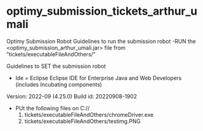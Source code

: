 # optimy_submission_tickets_arthur_umali
Optimy Submission Robot
Guidelines to run the submission robot
-RUN the <optimy_submission_arthur_umali.jar> file from "tickets/executableFileAndOthers/"

Guidelines to SET the submission robot
- Ide = Eclipse
 Eclipse IDE for Enterprise Java and Web Developers (includes Incubating components)

Version: 2022-09 (4.25.0)
Build id: 20220908-1902
- PUt the following files on C://
  1. tickets/executableFileAndOthers/chromeDriver.exe
  2. tickets/executableFileAndOthers/testimg.PNG
